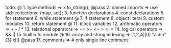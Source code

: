 
todo: 
      @ 1. type methods => x.to_string();                                       @pass
        2. named imports => use std::collections::{map, set};
        3. function declarations
        4. const declarations
        5. for statement
        6. while statement
      @ 7. if statement
        8. object literal
        9. custom modules
        10. return statement
      @ 11. block variables
        12. arithmatic operators => + - / *
        13. relational operators => == >= <= > < !=
        14. logical operators => && ||
        15. builtin fs module
      @ 16. array and string indexing => [1,2,4][0] "aidin"[3] x[i]             @pass
        17. comments => # only single line comment

